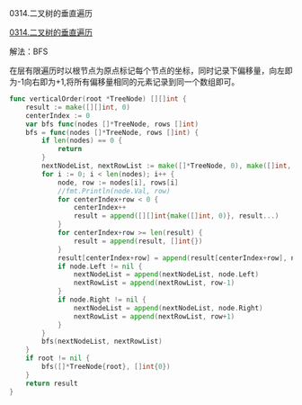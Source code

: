 0314.二叉树的垂直遍历

[0314.二叉树的垂直遍历](https://leetcode.cn/problems/binary-tree-vertical-order-traversal/)



解法：BFS



在层有限遍历时以根节点为原点标记每个节点的坐标，同时记录下偏移量，向左即为-1向右即为+1,将所有偏移量相同的元素记录到同一个数组即可。





```go
func verticalOrder(root *TreeNode) [][]int {
	result := make([][]int, 0)
	centerIndex := 0
	var bfs func(nodes []*TreeNode, rows []int)
	bfs = func(nodes []*TreeNode, rows []int) {
		if len(nodes) == 0 {
			return
		}
		nextNodeList, nextRowList := make([]*TreeNode, 0), make([]int, 0)
		for i := 0; i < len(nodes); i++ {
			node, row := nodes[i], rows[i]
			//fmt.Println(node.Val, row)
			for centerIndex+row < 0 {
				centerIndex++
				result = append([][]int{make([]int, 0)}, result...)
			}
			for centerIndex+row >= len(result) {
				result = append(result, []int{})
			}
			result[centerIndex+row] = append(result[centerIndex+row], node.Val)
			if node.Left != nil {
				nextNodeList = append(nextNodeList, node.Left)
				nextRowList = append(nextRowList, row-1)
			}
			if node.Right != nil {
				nextNodeList = append(nextNodeList, node.Right)
				nextRowList = append(nextRowList, row+1)
			}
		}
		bfs(nextNodeList, nextRowList)
	}
	if root != nil {
		bfs([]*TreeNode{root}, []int{0})
	}
	return result
}

```
